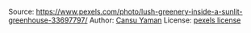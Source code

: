 Source: https://www.pexels.com/photo/lush-greenery-inside-a-sunlit-greenhouse-33697797/
Author: [Cansu Yaman](https://www.pexels.com/@cansu-yaman-2155288126/)
License: [pexels license](https://www.pexels.com/license/)


